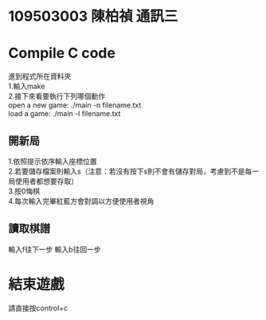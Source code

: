 # 109503003 陳柏禎 通訊三
# Compile C code
進到程式所在資料夾  
1.輸入make  
2.接下來看要執行下列哪個動作  
open a new game: ./main -n filename.txt  
load a game: ./main -l filename.txt
## 開新局
1.依照提示依序輸入座標位置  
2.若要儲存檔案則輸入s（注意：若沒有按下s則不會有儲存對局，考慮到不是每一局使用者都想要存取）  
3.按0悔棋  
4.每次輸入完畢紅藍方會對調以方便使用者視角
## 讀取棋譜
輸入f往下一步 輸入b往回一步 

# 結束遊戲
請直接按control+c
